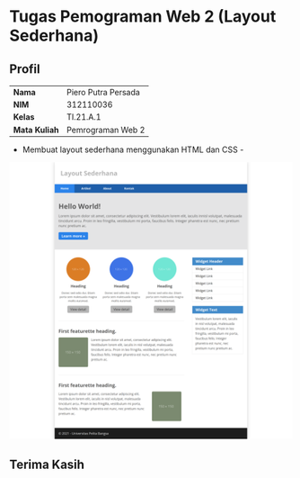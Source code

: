 # Tugas Pemograman Web 2 (Layout Sederhana)
## Profil
|                 |                     |
| --------------- | ------------------- |
| **Nama**        | Piero Putra Persada |
| **NIM**         | 312110036           |
| **Kelas**       | TI.21.A.1           |
| **Mata Kuliah** | Pemrograman Web 2   |

- Membuat layout sederhana menggunakan HTML dan CSS -

![Gambar 1](img/example.png)

## Terima Kasih
